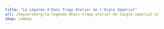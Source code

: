 ```yaml
---
title: "La Légende d'Hans Trapp Atelier de l'Aigle Impérial"
url: /kaysersberg/la-legende-dhans-trapp-atelier-de-laigle-imperial-3/
shop: cadeau
---
```

